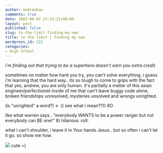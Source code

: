 ```yaml
---
author: andrewhao
comments: true
date: 2003-06-02 23:15:21+00:00
layout: post
published: false
slug: to-the-limit-finding-my-own
title: to the limit | finding my own
wordpress_id: 222
categories:
- High School
---
```


_i'm finding out that trying to be a superhero doesn't earn you extra credit._

sometimes no matter how hard you try, you can't solve everything. i guess i'm learning that the hard way.. its so tough to come to grips with the fact that yes, andrew, you are only human. it's partially a matter of this asian engineer/perfectionist inside of me that can't leave buggy code alone, broken friendships unresolved, mysteries unsolved and wrongs unrighted.

(is "unrighted" a word?) <- (( see what i mean??))  8O

like what warren says.. "everybody WANTS to be a power ranger but not everybody can BE one!"  8) hilarious  :roll:

what i can't shoulder, i leave it in Your hands Jesus.. but so often i can't let it go. so show me how.

![](http://snoopy.com/comics/peanuts/archive/images/peanuts2060977030603.gif)
cute =)
